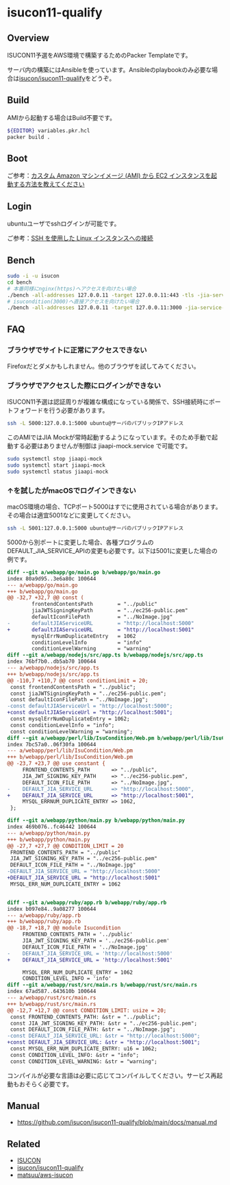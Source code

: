 # isucon11-qualify

## Overview

ISUCON11予選をAWS環境で構築するためのPacker Templateです。


サーバ内の構築にはAnsibleを使っています。Ansibleのplaybookのみ必要な場合は[isucon/isucon11-qualify](https://github.com/isucon/isucon11-qualify)をどうぞ。

## Build

AMIから起動する場合はBuild不要です。

```sh
${EDITOR} variables.pkr.hcl
packer build .
```

## Boot

ご参考：[カスタム Amazon マシンイメージ (AMI) から EC2 インスタンスを起動する方法を教えてください](https://aws.amazon.com/jp/premiumsupport/knowledge-center/launch-instance-custom-ami/)

## Login

ubuntuユーザでsshログインが可能です。

ご参考：[SSH を使用した Linux インスタンスへの接続](https://docs.aws.amazon.com/ja_jp/AWSEC2/latest/UserGuide/AccessingInstancesLinux.html)

## Bench

```sh
sudo -i -u isucon
cd bench
# 本番同様にnginx(https)へアクセスを向けたい場合
./bench -all-addresses 127.0.0.11 -target 127.0.0.11:443 -tls -jia-service-url http://127.0.0.1:4999
# isucondition(3000)へ直接アクセスを向けたい場合
./bench -all-addresses 127.0.0.11 -target 127.0.0.11:3000 -jia-service-url http://127.0.0.1:4999
```

## FAQ

### ブラウザでサイトに正常にアクセスできない

Firefoxだとダメかもしれません。他のブラウザを試してみてください。

### ブラウザでアクセスした際にログインができない

ISUCON11予選は認証周りが複雑な構成になっている関係で、SSH接続時にポートフォワードを行う必要があります。

```sh
ssh -L 5000:127.0.0.1:5000 ubuntu@サーバのパブリックIPアドレス
```

このAMIではJIA Mockが常時起動するようになっています。そのため手動で起動する必要はありませんが制御は jiaapi-mock.service で可能です。
```sh
sudo systemctl stop jiaapi-mock
sudo systemctl start jiaapi-mock
sudo systemctl status jiaapi-mock
```

### ↑を試したがmacOSでログインできない

macOS環境の場合、TCPポート5000はすでに使用されている場合があります。その場合は適宜5001などに変更してください。
```sh
ssh -L 5001:127.0.0.1:5000 ubuntu@サーバのパブリックIPアドレス
```

5000から別ポートに変更した場合、各種プログラムのDEFAULT_JIA_SERVICE_APIの変更も必要です。以下は5001に変更した場合の例です。
```patch
diff --git a/webapp/go/main.go b/webapp/go/main.go
index 80a9d95..3e6a80c 100644
--- a/webapp/go/main.go
+++ b/webapp/go/main.go
@@ -32,7 +32,7 @@ const (
        frontendContentsPath        = "../public"
        jiaJWTSigningKeyPath        = "../ec256-public.pem"
        defaultIconFilePath         = "../NoImage.jpg"
-       defaultJIAServiceURL        = "http://localhost:5000"
+       defaultJIAServiceURL        = "http://localhost:5001"
        mysqlErrNumDuplicateEntry   = 1062
        conditionLevelInfo          = "info"
        conditionLevelWarning       = "warning"
diff --git a/webapp/nodejs/src/app.ts b/webapp/nodejs/src/app.ts
index 76bf7b0..db5ab70 100644
--- a/webapp/nodejs/src/app.ts
+++ b/webapp/nodejs/src/app.ts
@@ -110,7 +110,7 @@ const conditionLimit = 20;
 const frontendContentsPath = "../public";
 const jiaJWTSigningKeyPath = "../ec256-public.pem";
 const defaultIconFilePath = "../NoImage.jpg";
-const defaultJIAServiceUrl = "http://localhost:5000";
+const defaultJIAServiceUrl = "http://localhost:5001";
 const mysqlErrNumDuplicateEntry = 1062;
 const conditionLevelInfo = "info";
 const conditionLevelWarning = "warning";
diff --git a/webapp/perl/lib/IsuCondition/Web.pm b/webapp/perl/lib/IsuCondition/Web.pm
index 7bc57a0..06f30fa 100644
--- a/webapp/perl/lib/IsuCondition/Web.pm
+++ b/webapp/perl/lib/IsuCondition/Web.pm
@@ -23,7 +23,7 @@ use constant {
     FRONTEND_CONTENTS_PATH       => "../public",
     JIA_JWT_SIGNING_KEY_PATH     => "../ec256-public.pem",
     DEFAULT_ICON_FILE_PATH       => "../NoImage.jpg",
-    DEFAULT_JIA_SERVICE_URL      => "http://localhost:5000",
+    DEFAULT_JIA_SERVICE_URL      => "http://localhost:5001",
     MYSQL_ERRNUM_DUPLICATE_ENTRY => 1062,
 };

diff --git a/webapp/python/main.py b/webapp/python/main.py
index 469b076..fc46442 100644
--- a/webapp/python/main.py
+++ b/webapp/python/main.py
@@ -27,7 +27,7 @@ CONDITION_LIMIT = 20
 FRONTEND_CONTENTS_PATH = "../public"
 JIA_JWT_SIGNING_KEY_PATH = "../ec256-public.pem"
 DEFAULT_ICON_FILE_PATH = "../NoImage.jpg"
-DEFAULT_JIA_SERVICE_URL = "http://localhost:5000"
+DEFAULT_JIA_SERVICE_URL = "http://localhost:5001"
 MYSQL_ERR_NUM_DUPLICATE_ENTRY = 1062


diff --git a/webapp/ruby/app.rb b/webapp/ruby/app.rb
index b097e84..9a08277 100644
--- a/webapp/ruby/app.rb
+++ b/webapp/ruby/app.rb
@@ -18,7 +18,7 @@ module Isucondition
     FRONTEND_CONTENTS_PATH = '../public'
     JIA_JWT_SIGNING_KEY_PATH = '../ec256-public.pem'
     DEFAULT_ICON_FILE_PATH = '../NoImage.jpg'
-    DEFAULT_JIA_SERVICE_URL = 'http://localhost:5000'
+    DEFAULT_JIA_SERVICE_URL = 'http://localhost:5001'

     MYSQL_ERR_NUM_DUPLICATE_ENTRY = 1062
     CONDITION_LEVEL_INFO = 'info'
diff --git a/webapp/rust/src/main.rs b/webapp/rust/src/main.rs
index 67ad587..643610b 100644
--- a/webapp/rust/src/main.rs
+++ b/webapp/rust/src/main.rs
@@ -12,7 +12,7 @@ const CONDITION_LIMIT: usize = 20;
 const FRONTEND_CONTENTS_PATH: &str = "../public";
 const JIA_JWT_SIGNING_KEY_PATH: &str = "../ec256-public.pem";
 const DEFAULT_ICON_FILE_PATH: &str = "../NoImage.jpg";
-const DEFAULT_JIA_SERVICE_URL: &str = "http://localhost:5000";
+const DEFAULT_JIA_SERVICE_URL: &str = "http://localhost:5001";
 const MYSQL_ERR_NUM_DUPLICATE_ENTRY: u16 = 1062;
 const CONDITION_LEVEL_INFO: &str = "info";
 const CONDITION_LEVEL_WARNING: &str = "warning";
```

コンパイルが必要な言語は必要に応じてコンパイルしてください。サービス再起動もおそらく必要です。

## Manual

* https://github.com/isucon/isucon11-qualify/blob/main/docs/manual.md

## Related

* [ISUCON](https://isucon.net/)
* [isucon/isucon11-qualify](https://github.com/isucon/isucon11-qualify)
* [matsuu/aws-isucon](https://github.com/matsuu/aws-isucon)
